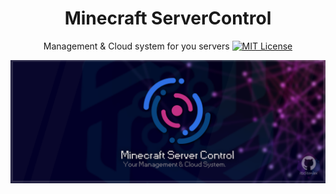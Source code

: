 <div align="center">

# Minecraft ServerControl
Management &amp; Cloud system for you servers
[![MIT License](https://img.shields.io/github/license/pl3xgaming/Purpur?&logo=github)](License)

</div>

![Banner](.idea/images/banner.png)
